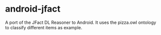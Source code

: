 android-jfact
=============

A port of the JFact DL Reasoner to Android. It uses the pizza.owl ontology to classify different items as example.
